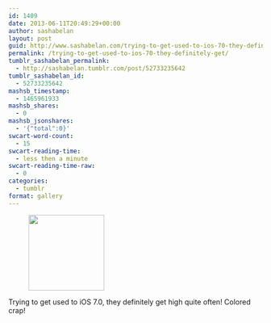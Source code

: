 ```yaml
---
id: 1409
date: 2013-06-11T20:49:29+00:00
author: sashabelan
layout: post
guid: http://www.sashabelan.com/trying-to-get-used-to-ios-70-they-definitely-get/
permalink: /trying-to-get-used-to-ios-70-they-definitely-get/
tumblr_sashabelan_permalink:
  - http://sashabelan.tumblr.com/post/52733235642
tumblr_sashabelan_id:
  - 52733235642
mashsb_timestamp:
  - 1465961933
mashsb_shares:
  - 0
mashsb_jsonshares:
  - '{"total":0}'
swcart-word-count:
  - 15
swcart-reading-time:
  - less then a minute
swcart-reading-time-raw:
  - 0
categories:
  - tumblr
format: gallery
---
```

<div id='gallery-452' class='gallery galleryid-1409 gallery-columns-3 gallery-size-thumbnail'>
  <figure class='gallery-item'> 
  
  <div class='gallery-icon landscape'>
    <a href='http://www.sashabelan.ru/trying-to-get-used-to-ios-70-they-definitely-get/attachment/1410/'><img width="150" height="150" src="http://www.sashabelan.ru/wp-content/uploads/2013/06/tumblr_mo8xuirp4o1qarj97o1_1280-150x150.jpg" class="attachment-thumbnail size-thumbnail" alt="" srcset="http://www.sashabelan.ru/wp-content/uploads/2013/06/tumblr_mo8xuirp4o1qarj97o1_1280-150x150.jpg 150w, http://www.sashabelan.ru/wp-content/uploads/2013/06/tumblr_mo8xuirp4o1qarj97o1_1280-300x300.jpg 300w, http://www.sashabelan.ru/wp-content/uploads/2013/06/tumblr_mo8xuirp4o1qarj97o1_1280-230x230.jpg 230w, http://www.sashabelan.ru/wp-content/uploads/2013/06/tumblr_mo8xuirp4o1qarj97o1_1280-350x350.jpg 350w, http://www.sashabelan.ru/wp-content/uploads/2013/06/tumblr_mo8xuirp4o1qarj97o1_1280.jpg 612w" sizes="(max-width: 150px) 100vw, 150px" /></a>
  </div></figure>
</div>

Trying to get used to iOS 7.0, they definitely get high quite often! Colored crap!
